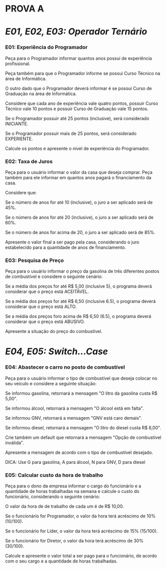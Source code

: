 # **PROVA A**
# *E01, E02, E03: Operador Ternário*

### **E01: Experiência do Programador**
Peça para o Programador informar quantos anos possui de experiência profissional. 

Peça também para que o Programador informe se possui Curso Técnico na área de Informática. 

O outro dado que o Programador deverá informar é se possui Curso de Graduação na área de Informática.

Considere que cada ano de experiência vale quatro pontos, possuir Curso Técnico vale 10 pontos e possuir Curso de Graduação vale 15 pontos.

Se o Programador possuir até 25 pontos (inclusive), será considerado INICIANTE.

Se o Programador possuir mais de 25 pontos, será considerado EXPERIENTE.

Calcule os pontos e apresente o nível de experiência do Programador.

### **E02: Taxa de Juros**

Peça para o usuário informar o valor da casa que deseja comprar. Peça também para ele informar em quantos anos pagará o financiamento da casa.

Considere que:

Se o número de anos for até 10 (inclusive), o juro a ser aplicado será de 45%.

Se o número de anos for até 20 (inclusive), o juro a ser aplicado será de 60%.

Se o número de anos for acima de 20, o juro a ser aplicado será de 85%.

Apresente o valor final a ser pago pela casa, considerando o juro estabelecido para a quantidade de anos de financiamento.

### **E03: Pesquisa de Preço**
Peça para o usuário informar o preço da gasolina de três diferentes postos de combustível e considere o seguinte cenário:

Se a média dos preços for até R$ 5,00 (inclusive 5), o programa deverá considerar que o preço está ACEITÁVEL.

Se a média dos preços for até R$ 6,50 (inclusive 6.5), o programa deverá considerar que o preço está ALTO.

Se a média dos preços foro acima de R$ 6,50 (6.5), o programa deverá considerar que o preço está ABUSIVO.

Apresente a situação do preço do combustível.

# *E04, E05: Switch...Case*

### **E04: Abastecer o carro no posto de combustível**
Peça para o usuário informar o tipo de combustível que deseja colocar no seu veículo e considere a seguinte situação:

Se informou gasolina, retornará a mensagem "O litro da gasolina custa R$ 5,00".

Se informou álcool, retornará a mensagem "O álcool está em falta".

Se informou GNV, retornará a mensagem "GNV está caro demais".

Se informou diesel, retornará a mensagem "O litro do diesel custa R$ 8,00".

Crie também um default que retornará a mensagem "Opção de combustível inválida".

Apresente a mensagem de acordo com o tipo de combustível desejado.

DICA: Use G para gasolina, A para álcool, N para GNV, D para diesel

### **E05: Calcular custo da hora de trabalho**
Peça para o dono da empresa informar o cargo do funcionário e a quantidade de horas trabalhadas na semana e calcule o custo do funcionário, considerando o seguinte cenário:

O valor da hora de de trabalho de cada um é de R$ 10,00.

Se o funcionário for Programador, o valor da hora terá acréscimo de 10% (10/100).

Se o funcionário for Líder, o valor da hora terá acréscimo de 15% (15/100).

Se o funcionário for Diretor, o valor da hora terá acréscimo de 30% (30/100).

Calcule e apresente o valor total a ser pago para o funcionário, de acordo com o seu cargo e a quantidade de horas trabalhadas.